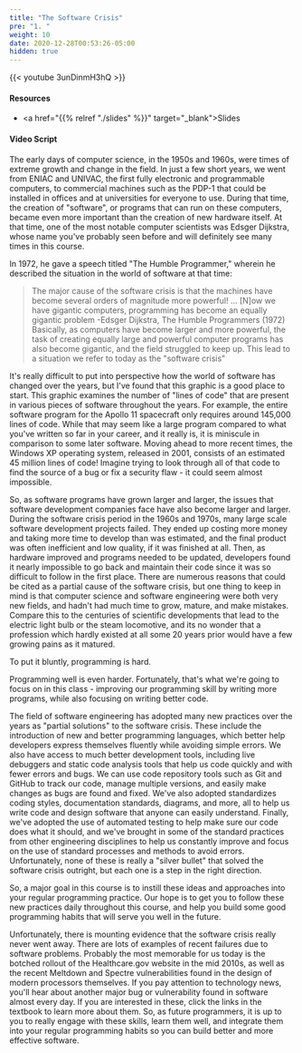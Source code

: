 ```yaml
---
title: "The Software Crisis"
pre: "1. "
weight: 10
date: 2020-12-28T00:53:26-05:00
hidden: true
---
```


{{< youtube 3unDinmH3hQ   >}}

#### Resources

* <a href="{{% relref "./slides" %}}" target="_blank">Slides</a>

#### Video Script

The early days of computer science, in the 1950s and 1960s, were times of extreme growth and change in the field. In just a few short years, we went from ENIAC and UNIVAC, the first fully electronic and programmable computers, to commercial machines such as the PDP-1 that could be installed in offices and at universities for everyone to use. During that time, the creation of "software", or programs that can run on these computers, became even more important than the creation of new hardware itself. At that time, one of the most notable computer scientists was Edsger Dijkstra, whose name you've probably seen before and will definitely see many times in this course. 

In 1972, he gave a speech titled "The Humble Programmer," wherein he described the situation in the world of software at that time:
> The major cause of the software crisis is that the machines have become several orders of magnitude more powerful! ... [N]ow we have gigantic computers, programming has become an equally gigantic problem -Edsger Dijkstra, The Humble Programmers (1972)
Basically, as computers have become larger and more powerful, the task of creating equally large and powerful computer programs has also become gigantic, and the field struggled to keep up. This lead to a situation we refer to today as the "software crisis"

It's really difficult to put into perspective how the world of software has changed over the years, but I've found that this graphic is a good place to start. This graphic examines the number of "lines of code" that are present in various pieces of software throughout the years. For example, the entire software program for the Apollo 11 spacecraft only requires around 145,000 lines of code. While that may seem like a large program compared to what you've written so far in your career, and it really is, it is miniscule in comparison to some later software. Moving ahead to more recent times, the Windows XP operating system, released in 2001, consists of an estimated 45 million lines of code! Imagine trying to look through all of that code to find the source of a bug or fix a security flaw - it could seem almost impossible.

So, as software programs have grown larger and larger, the issues that software development companies face have also become larger and larger. During the software crisis period in the 1960s and 1970s, many large scale software development projects failed. They ended up costing more money and taking more time to develop than was estimated, and the final product was often inefficient and low quality, if it was finished at all. Then, as hardware improved and programs needed to be updated, developers found it nearly impossible to go back and maintain their code since it was so difficult to follow in the first place. There are numerous reasons that could be cited as a partial cause of the software crisis, but one thing to keep in mind is that computer science and software engineering were both very new fields, and hadn't had much time to grow, mature, and make mistakes. Compare this to the centuries of scientific developments that lead to the electric light bulb or the steam locomotive, and its no wonder that a profession which hardly existed at all some 20 years prior would have a few growing pains as it matured.

To put it bluntly, programming is hard. 

Programming well is even harder. Fortunately, that's what we're going to focus on in this class - improving our programming skill by writing more programs, while also focusing on writing better code. 

The field of software engineering has adopted many new practices over the years as "partial solutions" to the software crisis. These include the introduction of new and better programming languages, which better help developers express themselves fluently while avoiding simple errors. We also have access to much better development tools, including live debuggers and static code analysis tools that help us code quickly and with fewer errors and bugs. We can use code repository tools such as Git and GitHub to track our code, manage multiple versions, and easily make changes as bugs are found and fixed. We've also adopted standardizes coding styles, documentation standards, diagrams, and more, all to help us write code and design software that anyone can easily understand. Finally, we've adopted the use of automated testing to help make sure our code does what it should, and we've brought in some of the standard practices from other engineering disciplines to help us constantly improve and focus on the use of standard processes and methods to avoid errors. Unfortunately, none of these is really a "silver bullet" that solved the software crisis outright, but each one is a step in the right direction.

So, a major goal in this course is to instill these ideas and approaches into your regular programming practice. Our hope is to get you to follow these new practices daily throughout this course, and help you build some good programming habits that will serve you well in the future.

Unfortunately, there is mounting evidence that the software crisis really never went away. There are lots of examples of recent failures due to software problems. Probably the most memorable for us today is the botched rollout of the Healthcare.gov website in the mid 2010s, as well as the recent Meltdown and Spectre vulnerabilities found in the design of modern processors themselves. If you pay attention to technology news, you'll hear about another major bug or vulnerability found in software almost every day. If you are interested in these, click the links in the textbook to learn more about them. So, as future programmers, it is up to you to really engage with these skills, learn them well, and integrate them into your regular programming habits so you can build better and more effective software. 